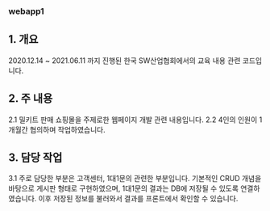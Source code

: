 ### webapp1

## 1. 개요
2020.12.14 ~ 2021.06.11 까지 진행된 한국 SW산업협회에서의 교육 내용 관련 코드입니다.

## 2. 주 내용
2.1 밀키트 판매 쇼핑몰을 주제로한 웹페이지 개발 관련 내용입니다.
2.2 4인의 인원이 1개월간 협의하며 작업하였습니다.

## 3. 담당 작업
3.1 주로 담당한 부분은 고객센터, 1대1문의 관련한 부분입니다.
    기본적인 CRUD 개념을 바탕으로 게시판 형태로 구현하였으며, 1대1문의 결과는 DB에 저장될 수 있도록 연결하였습니다.
    이후 저장된 정보를 불러와서 결과를 프론트에서 확인할 수 있습니다.
